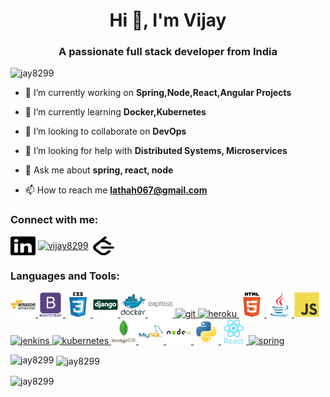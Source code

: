 <!--
**jay8299/jay8299** is a ✨ _special_ ✨ repository because its `README.md` (this file) appears on your GitHub profile.

Here are some ideas to get you started:

- 🔭 I’m currently working on ...
- 🌱 I’m currently learning ...
- 👯 I’m looking to collaborate on ...
- 🤔 I’m looking for help with ...
- 💬 Ask me about ...
- 📫 How to reach me: ...
- 😄 Pronouns: ...
- ⚡ Fun fact: ...
-->
<!--

- ✨ I'm a Full stack devloper.
#- 🔭 Ask Me about Spring, Node, React, AWS, DevOps.
- 🌱 Currently learning Distributed systems
#- 🤔 I’m looking for help with 
- 💬 Ask me about Python,Java, JS, Devops, Web Dev Technologies
- 📫 Get in Touch with me: lathah067@gmail.com




<a href="">
  <img align="left" src="https://github-readme-stats.vercel.app/api?username=jay8299&count_private=true&show_icons=true&theme=onedark" />
</a>
<a href="">
  <img align="left" src="https://github-readme-stats.vercel.app/api/top-langs/?username=jay8299&layout=compact&theme=onedark" />
</a>
- ![Vijay's github stats](https://github-readme-stats.vercel.app/api?username=jay8299&count_private=true&show_icons=true&theme=onedark)

-->
<h1 align="center">Hi 👋, I'm Vijay</h1>
<h3 align="center">A passionate full stack developer from India</h3>

<p align="left"> <img src="https://komarev.com/ghpvc/?username=jay8299&label=Profile%20views&color=0e75b6&style=flat" alt="jay8299" /> </p>

- 🔭  I’m currently working on **Spring,Node,React,Angular Projects**

- 🌱  I’m currently learning **Docker,Kubernetes**

- 👯  I’m looking to collaborate on **DevOps**

- 🤝  I’m looking for help with **Distributed Systems, Microservices**

- 💬  Ask me about **spring, react, node**

- 📫  How to reach me **lathah067@gmail.com**

<h3 align="left">Connect with me:</h3>
<p align="left">
<a href="https://linkedin.com/in/vk8299" target="blank"><img align="center" src="https://github.com/jay8299/jay8299/blob/master/linkedin.svg" alt="vk8299" height="30" width="40" color="white" /></a>
<a href="https://www.codechef.com/users/vijay8299" target="blank"><img align="center" src="https://cdn.jsdelivr.net/npm/simple-icons@3.1.0/icons/codechef.svg" alt="vijay8299" height="30" width="40" /></a>
<a href="https://www.leetcode.com/vjay33" target="blank"><img align="center" src="https://github.com/jay8299/jay8299/blob/master/leetcode.svg" alt="vjay33" height="30" width="40" /></a>
</p>

<h3 align="left">Languages and Tools:</h3>
<p align="left"> <a href="https://aws.amazon.com" target="_blank"> <img src="https://raw.githubusercontent.com/devicons/devicon/master/icons/amazonwebservices/amazonwebservices-original-wordmark.svg" alt="aws" width="40" height="40"/> </a> <a href="https://getbootstrap.com" target="_blank"> <img src="https://raw.githubusercontent.com/devicons/devicon/master/icons/bootstrap/bootstrap-plain-wordmark.svg" alt="bootstrap" width="40" height="40"/> </a> <a href="https://www.w3schools.com/css/" target="_blank"> <img src="https://raw.githubusercontent.com/devicons/devicon/master/icons/css3/css3-original-wordmark.svg" alt="css3" width="40" height="40"/> </a> <a href="https://www.djangoproject.com/" target="_blank"> <img src="https://raw.githubusercontent.com/devicons/devicon/master/icons/django/django-original.svg" alt="django" width="40" height="40"/> </a> <a href="https://www.docker.com/" target="_blank"> <img src="https://raw.githubusercontent.com/devicons/devicon/master/icons/docker/docker-original-wordmark.svg" alt="docker" width="40" height="40"/> </a> <a href="https://expressjs.com" target="_blank"> <img src="https://raw.githubusercontent.com/devicons/devicon/master/icons/express/express-original-wordmark.svg" alt="express" width="40" height="40"/> </a> <a href="https://git-scm.com/" target="_blank"> <img src="https://www.vectorlogo.zone/logos/git-scm/git-scm-icon.svg" alt="git" width="40" height="40"/> </a> <a href="https://heroku.com" target="_blank"> <img src="https://www.vectorlogo.zone/logos/heroku/heroku-icon.svg" alt="heroku" width="40" height="40"/> </a> <a href="https://www.w3.org/html/" target="_blank"> <img src="https://raw.githubusercontent.com/devicons/devicon/master/icons/html5/html5-original-wordmark.svg" alt="html5" width="40" height="40"/> </a> <a href="https://www.java.com" target="_blank"> <img src="https://raw.githubusercontent.com/devicons/devicon/master/icons/java/java-original.svg" alt="java" width="40" height="40"/> </a> <a href="https://developer.mozilla.org/en-US/docs/Web/JavaScript" target="_blank"> <img src="https://raw.githubusercontent.com/devicons/devicon/master/icons/javascript/javascript-original.svg" alt="javascript" width="40" height="40"/> </a> <a href="https://www.jenkins.io" target="_blank"> <img src="https://www.vectorlogo.zone/logos/jenkins/jenkins-icon.svg" alt="jenkins" width="40" height="40"/> </a> <a href="https://kubernetes.io" target="_blank"> <img src="https://www.vectorlogo.zone/logos/kubernetes/kubernetes-icon.svg" alt="kubernetes" width="40" height="40"/> </a> <a href="https://www.mongodb.com/" target="_blank"> <img src="https://raw.githubusercontent.com/devicons/devicon/master/icons/mongodb/mongodb-original-wordmark.svg" alt="mongodb" width="40" height="40"/> </a> <a href="https://www.mysql.com/" target="_blank"> <img src="https://raw.githubusercontent.com/devicons/devicon/master/icons/mysql/mysql-original-wordmark.svg" alt="mysql" width="40" height="40"/> </a> <a href="https://nodejs.org" target="_blank"> <img src="https://raw.githubusercontent.com/devicons/devicon/master/icons/nodejs/nodejs-original-wordmark.svg" alt="nodejs" width="40" height="40"/> </a> <a href="https://www.python.org" target="_blank"> <img src="https://raw.githubusercontent.com/devicons/devicon/master/icons/python/python-original.svg" alt="python" width="40" height="40"/> </a> <a href="https://reactjs.org/" target="_blank"> <img src="https://raw.githubusercontent.com/devicons/devicon/master/icons/react/react-original-wordmark.svg" alt="react" width="40" height="40"/> </a> <a href="https://spring.io/" target="_blank"> <img src="https://www.vectorlogo.zone/logos/springio/springio-icon.svg" alt="spring" width="40" height="40"/> </a> </p>

<p><img align="left" src="https://github-readme-stats.vercel.app/api/top-langs?username=jay8299&show_icons=true&locale=en&layout=compact" alt="jay8299" /></p>

<p>&nbsp;<img align="center" src="https://github-readme-stats.vercel.app/api?username=jay8299&show_icons=true&locale=en" alt="jay8299" /></p>

<p><img align="center" src="https://github-readme-streak-stats.herokuapp.com/?user=jay8299&" alt="jay8299" /></p>


